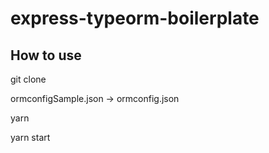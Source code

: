 # express-typeorm-boilerplate

## How to use

git clone 

ormconfigSample.json -> ormconfig.json

yarn

yarn start
